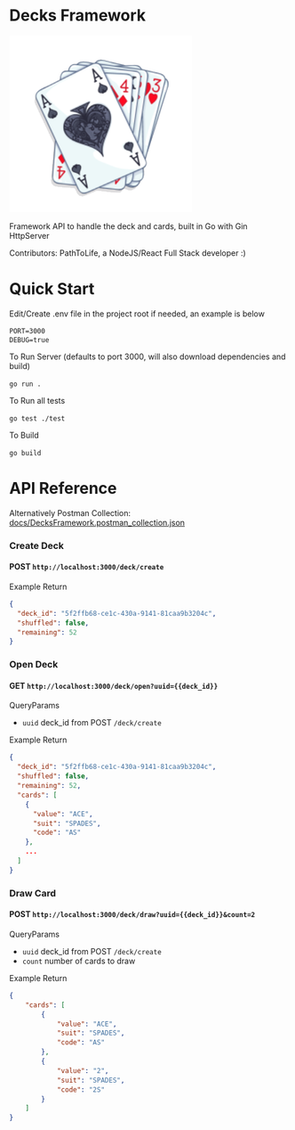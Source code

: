 # Decks Framework
![cards.png](docs/cards.png)

Framework API to handle the deck and cards, built in Go with Gin HttpServer

Contributors: PathToLife, a NodeJS/React Full Stack developer :)

# Quick Start

Edit/Create .env file in the project root if needed, an example is below

```dotenv
PORT=3000
DEBUG=true
```

To Run Server (defaults to port 3000, will also download dependencies and build)

`go run .`

To Run all tests

`go test ./test`

To Build

`go build`

# API Reference

Alternatively Postman Collection: [docs/DecksFramework.postman_collection.json](docs/DecksFramework.postman_collection.json)

### Create Deck

#### POST `http://localhost:3000/deck/create`

Example Return

```json
{
  "deck_id": "5f2ffb68-ce1c-430a-9141-81caa9b3204c",
  "shuffled": false,
  "remaining": 52
}
```

### Open Deck

#### GET `http://localhost:3000/deck/open?uuid={{deck_id}}`

QueryParams
- `uuid` deck_id from POST `/deck/create`

Example Return

```json
{
  "deck_id": "5f2ffb68-ce1c-430a-9141-81caa9b3204c",
  "shuffled": false,
  "remaining": 52,
  "cards": [
    {
      "value": "ACE",
      "suit": "SPADES",
      "code": "AS"
    },
    ...
  ]
}
```

### Draw Card

#### POST `http://localhost:3000/deck/draw?uuid={{deck_id}}&count=2`

QueryParams
- `uuid` deck_id from POST `/deck/create`
- `count` number of cards to draw

Example Return

```json
{
    "cards": [
        {
            "value": "ACE",
            "suit": "SPADES",
            "code": "AS"
        },
        {
            "value": "2",
            "suit": "SPADES",
            "code": "2S"
        }
    ]
}
```

